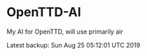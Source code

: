 # OpenTTD-AI
My AI for OpenTTD, will use primarily air

Latest backup: Sun Aug 25 05:12:01 UTC 2019
